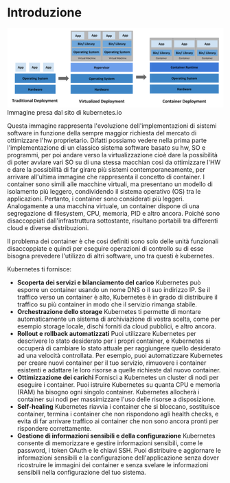 # Introduzione








![](../../../immagini/container_evolution.svg)
Immagine presa dal sito di kubernetes.io

Questa immagine rappresenta l'evoluzione dell'implementazioni di sistemi software in funzione della sempre maggior richiesta del mercato di ottimizzare l'hw proprietario.
Difatti possiamo vedere nella prima parte l'implementazione di un classico sistema software basato su hw, SO e programmi, per poi andare verso la virtualizzazione cioè dare la possibilità di poter avviare vari SO su di una stessa macchian cosi da ottimizzare l'HW e dare la possibilità di far girare più sistemi contemporaneamente, per arrivare all'ultima immagine che rappresenta il concetto di container.
I container sono simili alle macchine virtuali, ma presentano un modello di isolamento più leggero, condividendo il sistema operativo (OS) tra le applicazioni. Pertanto, i container sono considerati più leggeri. Analogamente a una macchina virtuale, un container dispone di una segregazione di filesystem, CPU, memoria, PID e altro ancora. Poiché sono disaccoppiati dall'infrastruttura sottostante, risultano portabili tra differenti cloud e diverse distribuzioni.

Il problema dei container è che cosi definiti sono solo delle unità funzionali disaccoppiate e quindi per eseguire operazioni di controllo su di esse bisogna prevedere l'utilizzo di altri software, uno tra questi è kubernetes.

Kubernetes ti fornisce:

+ **Scoperta dei servizi e bilanciamento del carico** Kubernetes può esporre un container usando un nome DNS o il suo indirizzo IP. Se il traffico verso un container è alto, Kubernetes è in grado di distribuire il traffico su più container in modo che il servizio rimanga stabile.
+ **Orchestrazione dello storage** Kubernetes ti permette di montare automaticamente un sistema di archiviazione di vostra scelta, come per esempio storage locale, dischi forniti da cloud pubblici, e altro ancora.
+ **Rollout e rollback automatizzati** Puoi utilizzare Kubernetes per descrivere lo stato desiderato per i propri container, e Kubernetes si occuperà di cambiare lo stato attuale per raggiungere quello desiderato ad una velocità controllata. Per esempio, puoi automatizzare Kubernetes per creare nuovi container per il tuo servizio, rimuovere i container esistenti e adattare le loro risorse a quelle richieste dal nuovo container.
+ **Ottimizzazione dei carichi** Fornisci a Kubernetes un cluster di nodi per eseguire i container. Puoi istruire Kubernetes su quanta CPU e memoria (RAM) ha bisogno ogni singolo container. Kubernetes allocherà i container sui nodi per massimizzare l'uso delle risorse a disposizione.
+ **Self-healing** Kubernetes riavvia i container che si bloccano, sostituisce container, termina i container che non rispondono agli health checks, e evita di far arrivare traffico ai container che non sono ancora pronti per rispondere correttamente.
+ **Gestione di informazioni sensibili e della configurazione** Kubernetes consente di memorizzare e gestire informazioni sensibili, come le password, i token OAuth e le chiavi SSH. Puoi distribuire e aggiornare le informazioni sensibili e la configurazione dell'applicazione senza dover ricostruire le immagini dei container e senza svelare le informazioni sensibili nella configurazione del tuo sistema.